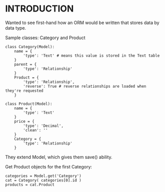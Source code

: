 INTRODUCTION
====

Wanted to see first-hand how an ORM would be written that stores data by data type.

Sample classes: Category and Product

	class Category(Model):
		name = {
			'type': 'Text' # means this value is stored in the Text table
		}
		parent = {
			'type': 'Relationship'
		}
		Product = {
			'type': 'Relationship',
			'reverse': True # reverse relationships are loaded when they're requested
		}

	class Product(Model):
		name = {
			'type': 'Text'
		}
		price = {
			'type': 'Decimal',
			'clean': ''
		}
		Category = {
			'type': 'Relationship'
		}

They extend Model, which gives them save() ability.

Get Product objects for the first Category:

	categories = Model.get('Category')
	cat = Category( categories[0].id )
	products = cat.Product
